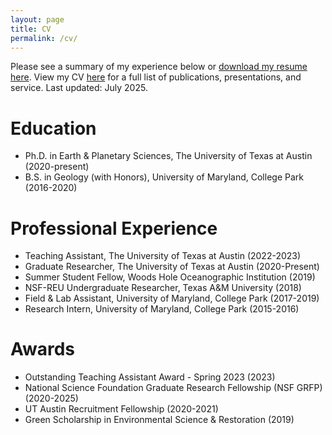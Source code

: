 ```yaml
---
layout: page
title: CV
permalink: /cv/
---
```


 Please see a summary of my experience below or [download my resume here](/docs/Nguyen_Resume_July2025.pdf). View my CV [here](/docs/Nguyen_CV_July2025.pdf) for a full list of publications, presentations, and service. Last updated: July 2025.

<!-- <object data="https://wdnguyen.github.io/docs/Nguyen_Resume_June2025.pdf" width="1000" height="1000" type='application/pdf'></object> -->

<!-- <iframe src="https://wdnguyen.github.io/docs/Nguyen_Resume_June2025.pdf" class="gde-frame" style="height: 1000px; width: 100%; border: none;" scrolling="yes"></iframe> -->

<!-- {% include embedpdf.html code="30ah9tgxevj1vl9/svm-cv.pdf" width=100 height=800 %} -->

# Education
- Ph.D. in Earth & Planetary Sciences, The University of Texas at Austin (2020-present)
- B.S. in Geology (with Honors), University of Maryland, College Park (2016-2020)

# Professional Experience
- Teaching Assistant, The University of Texas at Austin (2022-2023)
- Graduate Researcher, The University of Texas at Austin (2020-Present)
- Summer Student Fellow, Woods Hole Oceanographic Institution (2019)
- NSF-REU Undergraduate Researcher, Texas A&M University (2018)
- Field & Lab Assistant, University of Maryland, College Park (2017-2019)
- Research Intern, University of Maryland, College Park (2015-2016)

# Awards
- Outstanding Teaching Assistant Award - Spring 2023 (2023)
- National Science Foundation Graduate Research Fellowship (NSF GRFP) (2020-2025)
- UT Austin Recruitment Fellowship (2020-2021)
- Green Scholarship in Environmental Science & Restoration (2019)